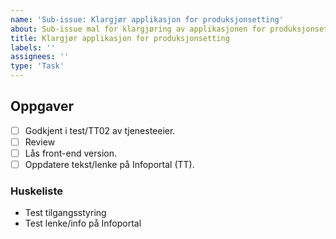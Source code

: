```yaml
---
name: 'Sub-issue: Klargjør applikasjon for produksjonsetting'
about: Sub-issue mal for klargjøring av applikasjonen for produksjonsetting.
title: Klargjør applikasjon for produksjonsetting
labels: ''
assignees: ''
type: 'Task'
---
```


## Oppgaver

<!-- Legg til/fjern aktuelle oppgaver. -->

- [ ] Godkjent i test/TT02 av tjenesteeier.
- [ ] Review
- [ ] Lås front-end version.
- [ ] Oppdatere tekst/lenke på Infoportal (TT).

### Huskeliste

- Test tilgangsstyring
- Test lenke/info på Infoportal
